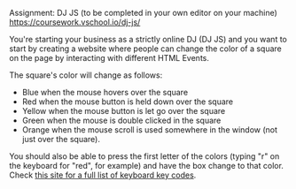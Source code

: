 Assignment: DJ JS (to be completed in your own editor on your machine)
https://coursework.vschool.io/dj-js/

You're starting your business as a strictly online DJ (DJ JS) and you want to start by creating a website where people can change the color of a square on the page by interacting with different HTML Events.

The square's color will change as follows:

* Blue when the mouse hovers over the square
* Red when the mouse button is held down over the square
* Yellow when the mouse button is let go over the square
* Green when the mouse is double clicked in the square
* Orange when the mouse scroll is used somewhere in the window (not just over the square).

You should also be able to press the first letter of the colors (typing "r" on the keyboard for "red", for example) and have the box change to that color. Check [this site for a full list of keyboard key codes](https://css-tricks.com/snippets/javascript/javascript-keycodes/).